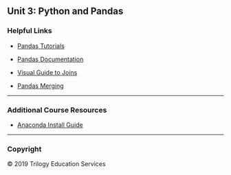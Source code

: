 ## Unit 3: Python and Pandas

### Helpful Links

* [Pandas Tutorials](https://chrisalbon.com/)

* [Pandas Documentation](http://pandas.pydata.org/)

* [Visual Guide to Joins](https://blog.codinghorror.com/a-visual-explanation-of-sql-joins/)

* [Pandas Merging](https://pandas.pydata.org/pandas-docs/stable/merging.html)

- - -

### Additional Course Resources

* [Anaconda Install Guide](AnacondaInstallGuide.md)

- - -

### Copyright

© 2019 Trilogy Education Services

